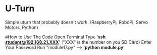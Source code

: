 # U-Turn
Simple uturn that probably doesn't work. (RaspberryPi, RoboPi, Servo Motors, Python)

#How to Use The Code
Open Terminal
Type '**ssh student@192.168.21.XXX**' ("XXX" is the number on you SD Card)
Enter Your Password
Run "module17.py" --> '**python module.py**'

